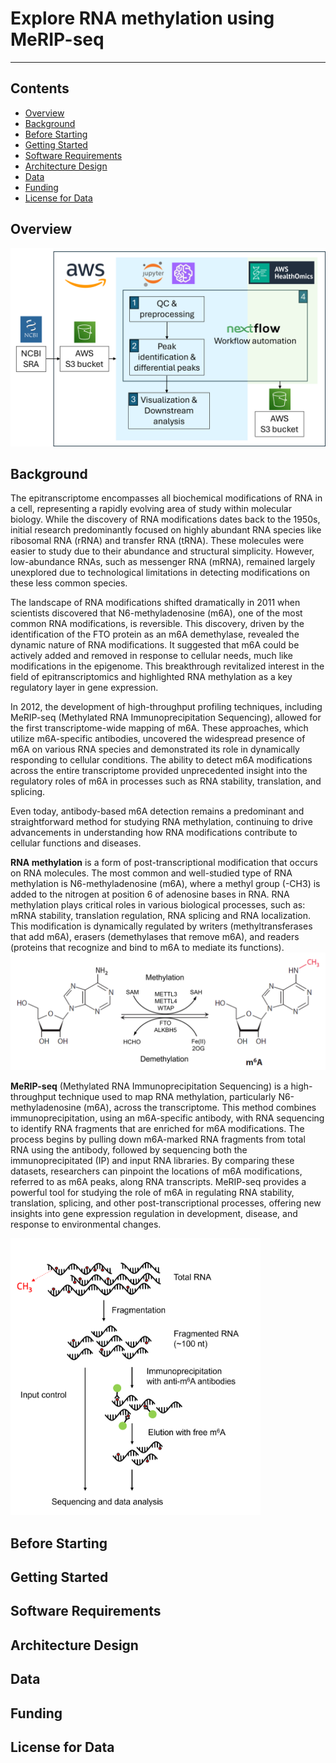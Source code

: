# Explore RNA methylation using MeRIP-seq
---------------------------------

## **Contents**

+ [Overview](#overview)
+ [Background](#background)
+ [Before Starting](#before-starting)
+ [Getting Started](#getting-started)
+ [Software Requirements](#software-requirements)
+ [Architecture Design](#architecture-design)
+ [Data](#data)
+ [Funding](#funding)
+ [License for Data](#license-for-data)

## **Overview**
<img src="images/Design.png" width="600" />

## **Background**
The epitranscriptome encompasses all biochemical modifications of RNA in a cell, representing a rapidly evolving area of study within molecular biology. While the discovery of RNA modifications dates back to the 1950s, initial research predominantly focused on highly abundant RNA species like ribosomal RNA (rRNA) and transfer RNA (tRNA). These molecules were easier to study due to their abundance and structural simplicity. However, low-abundance RNAs, such as messenger RNA (mRNA), remained largely unexplored due to technological limitations in detecting modifications on these less common species.

The landscape of RNA modifications shifted dramatically in 2011 when scientists discovered that N6-methyladenosine (m6A), one of the most common RNA modifications, is reversible. This discovery, driven by the identification of the FTO protein as an m6A demethylase, revealed the dynamic nature of RNA modifications. It suggested that m6A could be actively added and removed in response to cellular needs, much like modifications in the epigenome. This breakthrough revitalized interest in the field of epitranscriptomics and highlighted RNA methylation as a key regulatory layer in gene expression.

In 2012, the development of high-throughput profiling techniques, including MeRIP-seq (Methylated RNA Immunoprecipitation Sequencing), allowed for the first transcriptome-wide mapping of m6A. These approaches, which utilize m6A-specific antibodies, uncovered the widespread presence of m6A on various RNA species and demonstrated its role in dynamically responding to cellular conditions. The ability to detect m6A modifications across the entire transcriptome provided unprecedented insight into the regulatory roles of m6A in processes such as RNA stability, translation, and splicing.

Even today, antibody-based m6A detection remains a predominant and straightforward method for studying RNA methylation, continuing to drive advancements in understanding how RNA modifications contribute to cellular functions and diseases.

**RNA methylation** is a form of post-transcriptional modification that occurs on RNA molecules. The most common and well-studied type of RNA methylation is N6-methyladenosine (m6A), where a methyl group (-CH3) is added to the nitrogen at position 6 of adenosine bases in RNA. RNA methylation plays critical roles in various biological processes, such as: mRNA stability, translation regulation, RNA splicing and RNA localization. This modification is dynamically regulated by writers (methyltransferases that add m6A), erasers (demethylases that remove m6A), and readers (proteins that recognize and bind to m6A to mediate its functions). 
<img src="images/RNA-methylation.png" width="600" />

**MeRIP-seq** (Methylated RNA Immunoprecipitation Sequencing) is a high-throughput technique used to map RNA methylation, particularly N6-methyladenosine (m6A), across the transcriptome. This method combines immunoprecipitation, using an m6A-specific antibody, with RNA sequencing to identify RNA fragments that are enriched for m6A modifications. The process begins by pulling down m6A-marked RNA fragments from total RNA using the antibody, followed by sequencing both the immunoprecipitated (IP) and input RNA libraries. By comparing these datasets, researchers can pinpoint the locations of m6A modifications, referred to as m6A peaks, along RNA transcripts. MeRIP-seq provides a powerful tool for studying the role of m6A in regulating RNA stability, translation, splicing, and other post-transcriptional processes, offering new insights into gene expression regulation in development, disease, and response to environmental changes.

<img src="images/MeRIP-seq.png" width="400" />

## **Before Starting**


## **Getting Started**


## **Software Requirements**


## **Architecture Design**


## **Data**


## **Funding**


## **License for Data**

